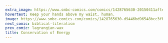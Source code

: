 ```yaml
---
extra_image: https://www.smbc-comics.com/comics/1428765630-20150411after.png
hovertext: Keep your hands above my waist, human.
image: https://www.smbc-comics.com/comics/1428765630-d9446bd96548bcc3fb83a5f247afd427.jpg
next_comic: biblical-literalism
prev_comic: lagrangian-wax
title: Conservation of Energy
---
```



